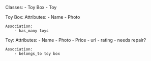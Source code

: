 Classes:
    - Toy Box
    - Toy

Toy Box:
    Attributes: 
        - Name
        - Photo

    Association: 
        - has_many toys

Toy:
    Attributes:
        - Name
        - Photo
        - Price
        - url
        - rating
        - needs repair?

    Association:
        - belongs_to toy box
